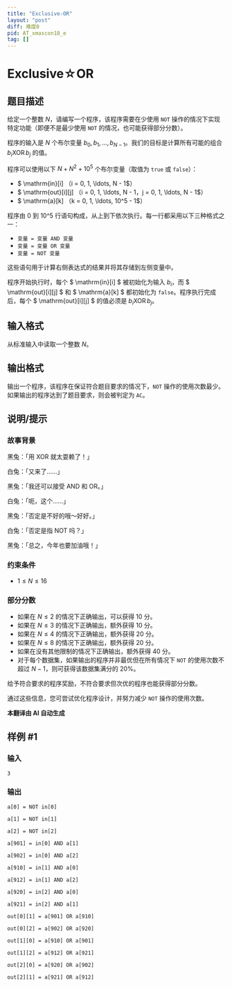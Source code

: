 ```yaml
---
title: "Exclusive☆OR"
layout: "post"
diff: 难度0
pid: AT_xmascon18_e
tag: []
---
```


# Exclusive☆OR

## 题目描述

给定一个整数 $N$，请编写一个程序，该程序需要在少使用 `NOT` 操作的情况下实现特定功能（即便不是最少使用 `NOT` 的情况，也可能获得部分分数）。

程序的输入是 $N$ 个布尔变量 $b_0, b_1, \ldots, b_{N-1}$。我们的目标是计算所有可能的组合 $b_i \operatorname{XOR} b_j$ 的值。

程序可以使用以下 $N + N^2 + 10^5$ 个布尔变量（取值为 `true` 或 `false`）：

- $ \mathrm{in}[i] $（$i = 0, 1, \ldots, N - 1$）
- $ \mathrm{out}[i][j] $（$i = 0, 1, \ldots, N - 1$，$j = 0, 1, \ldots, N - 1$）
- $ \mathrm{a}[k] $（$k = 0, 1, \ldots, 10^5 - 1$）

程序由 0 到 10^5 行语句构成，从上到下依次执行。每一行都采用以下三种格式之一：
- `变量 = 变量 AND 变量`
- `变量 = 变量 OR 变量`
- `变量 = NOT 变量`

这些语句用于计算右侧表达式的结果并将其存储到左侧变量中。

程序开始执行时，每个 $ \mathrm{in}[i] $ 被初始化为输入 $b_i$，而 $ \mathrm{out}[i][j] $ 和 $ \mathrm{a}[k] $ 都初始化为 `false`。程序执行完成后，每个 $ \mathrm{out}[i][j] $ 的值必须是 $b_i \operatorname{XOR} b_j$。

## 输入格式

从标准输入中读取一个整数 $N$。

## 输出格式

输出一个程序，该程序在保证符合题目要求的情况下，`NOT` 操作的使用次数最少。如果输出的程序达到了题目要求，则会被判定为 `AC`。

## 说明/提示

### 故事背景

黑兔：「用 XOR 就太耍赖了！」

白兔：「又来了……」

黑兔：「我还可以接受 AND 和 OR。」

白兔：「呃，这个……」

黑兔：「否定是不好的哦～好好。」

白兔：「否定是指 NOT 吗？」

黑兔：「总之，今年也要加油哦！」

### 约束条件

- $1 \le N \le 16$

### 部分分数

- 如果在 $N \le 2$ 的情况下正确输出，可以获得 $10$ 分。
- 如果在 $N \le 3$ 的情况下正确输出，额外获得 $10$ 分。
- 如果在 $N \le 4$ 的情况下正确输出，额外获得 $20$ 分。
- 如果在 $N \le 8$ 的情况下正确输出，额外获得 $20$ 分。
- 如果在没有其他限制的情况下正确输出，额外获得 $40$ 分。
- 对于每个数据集，如果输出的程序并非最优但在所有情况下 `NOT` 的使用次数不超过 $N - 1$，则可获得该数据集满分的 $20\%$。

给予符合要求的程序奖励，不符合要求但次优的程序也能获得部分分数。

通过这些信息，您可尝试优化程序设计，并努力减少 `NOT` 操作的使用次数。

 **本翻译由 AI 自动生成**

## 样例 #1

### 输入

```
3
```

### 输出

```
a[0] = NOT in[0]
a[1] = NOT in[1]
a[2] = NOT in[2]
a[901] = in[0] AND a[1]
a[902] = in[0] AND a[2]
a[910] = in[1] AND a[0]
a[912] = in[1] AND a[2]
a[920] = in[2] AND a[0]
a[921] = in[2] AND a[1]
out[0][1] = a[901] OR a[910]
out[0][2] = a[902] OR a[920]
out[1][0] = a[910] OR a[901]
out[1][2] = a[912] OR a[921]
out[2][0] = a[920] OR a[902]
out[2][1] = a[921] OR a[912]
```

